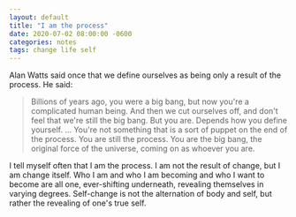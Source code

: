 ```yaml
---
layout: default
title: "I am the process"
date: 2020-07-02 08:00:00 -0600
categories: notes
tags: change life self
---
```


Alan Watts said once that we define ourselves as being only a result of the process. He said:

> Billions of years ago, you were a big bang, but now you're a complicated human being. And then we cut ourselves off, and don't feel that we're still the big bang. But you are. Depends how you define yourself. ... You're not something that is a sort of puppet on the end of the process. You are still the process. You are the big bang, the original force of the universe, coming on as whoever you are.

I tell myself often that I am the process. I am not the result of change, but I am change itself. Who I am and who I am becoming and who I want to become are all one, ever-shifting underneath, revealing themselves in varying degrees. Self-change is not the alternation of body and self, but rather the revealing of one's true self.


